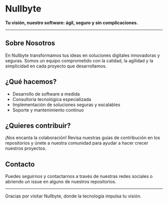 # Nullbyte

**Tu visión, nuestro software: ágil, seguro y sin complicaciones.**

---

## Sobre Nosotros

En Nullbyte transformamos tus ideas en soluciones digitales innovadoras y seguras. Somos un equipo comprometido con la calidad, la agilidad y la simplicidad en cada proyecto que desarrollamos.

## ¿Qué hacemos?

- Desarrollo de software a medida
- Consultoría tecnológica especializada
- Implementación de soluciones seguras y escalables
- Soporte y mantenimiento continuo

## ¿Quieres contribuir?

¡Nos encanta la colaboración! Revisa nuestras guías de contribución en los repositorios y únete a nuestra comunidad para ayudar a hacer crecer nuestros proyectos.

## Contacto

Puedes seguirnos y contactarnos a través de nuestras redes sociales o abriendo un issue en alguno de nuestros repositorios.

---

Gracias por visitar Nullbyte, donde la tecnología impulsa tu visión.
